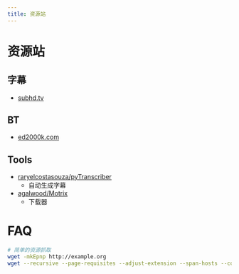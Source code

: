 ```yaml
---
title: 资源站
---
```


# 资源站

## 字幕
* [subhd.tv](https://subhd.tv/)


## BT
* [ed2000k.com](https://www.ed2000k.com/)

## Tools
* [raryelcostasouza/pyTranscriber](https://github.com/raryelcostasouza/pyTranscriber)
  * 自动生成字幕
* [agalwood/Motrix](https://github.com/agalwood/Motrix)
  * 下载器

# FAQ

```bash
# 简单的资源抓取
wget -mkEpnp http://example.org
wget --recursive --page-requisites --adjust-extension --span-hosts --convert-links --domains example.org --no-parent http://example.org/
```
